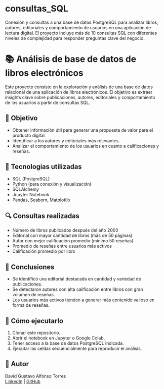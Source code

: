 # consultas_SQL
Conexión y consultas a una base de datos PostgreSQL para analizar libros, autores, editoriales y comportamiento de usuarios en una aplicación de lectura digital. El proyecto incluye más de 10 consultas SQL con diferentes niveles de complejidad para responder preguntas clave del negocio.

# 📚 Análisis de base de datos de libros electrónicos

Este proyecto consiste en la exploración y análisis de una base de datos relacional de una aplicación de libros electrónicos. El objetivo es extraer insights clave sobre publicaciones, autores, editoriales y comportamiento de los usuarios a partir de consultas SQL.

## 🎯 Objetivo

- Obtener información útil para generar una propuesta de valor para el producto digital.
- Identificar a los autores y editoriales más relevantes.
- Analizar el comportamiento de los usuarios en cuanto a calificaciones y reseñas.

## 🧰 Tecnologías utilizadas

- SQL (PostgreSQL)
- Python (para conexión y visualización)
- SQLAlchemy
- Jupyter Notebook
- Pandas, Seaborn, Matplotlib

## 🔍 Consultas realizadas

- Número de libros publicados después del año 2000
- Editorial con mayor cantidad de libros (más de 50 páginas)
- Autor con mejor calificación promedio (mínimo 50 reseñas)
- Promedio de reseñas entre usuarios más activos
- Calificación promedio por libro

## 📌 Conclusiones

- Se identificó una editorial destacada en cantidad y variedad de publicaciones.
- Se detectaron autores con alta calificación entre libros con gran volumen de reseñas.
- Los usuarios más activos tienden a generar más contenido valioso en forma de reseñas.

## 📎 Cómo ejecutarlo

1. Clonar este repositorio.
2. Abrir el notebook en Jupyter o Google Colab.
3. Tener acceso a la base de datos PostgreSQL indicada.
4. Ejecutar las celdas secuencialmente para reproducir el análisis.

## 🧠 Autor

David Gustavo Alfonso Torres  
[LinkedIn](https://www.linkedin.com/in/david-alfonso-24a197321/) | [GitHub](https://github.com/DavidAlfonso-19)
